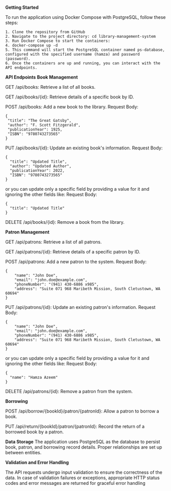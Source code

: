 **Getting Started**

To run the application using Docker Compose with PostgreSQL, follow these steps:

    1. Clone the repository from GitHub
    2. Navigate to the project directory: cd library-management-system
    3. Run Docker Compose to start the containers:
    4. docker-compose up -d
    5. This command will start the PostgreSQL container named ps-database, configured with the specified username (hamza) and password (password).
    6. Once the containers are up and running, you can interact with the API endpoints.

**API Endpoints**
**Book Management**

GET /api/books: Retrieve a list of all books.

GET /api/books/{id}: Retrieve details of a specific book by ID.

POST /api/books: Add a new book to the library.
Request Body:

    {
     "title": "The Great Gatsby",
     "author": "F. Scott Fitzgerald",
     "publicationYear": 1925,
     "ISBN": "9780743273565"
    }

PUT /api/books/{id}: Update an existing book's information.
Request Body:

    {
      "title": "Updated Title",
      "author": "Updated Author",
      "publicationYear": 2022,
      "ISBN": "9780743273565"
    }

or you can update only a specific field by providing a value for it and ignoring the other fields like:
Request Body:

    {
      "title": "Updated Title"
    }

DELETE /api/books/{id}: Remove a book from the library.

**Patron Management**

GET /api/patrons: Retrieve a list of all patrons.

GET /api/patrons/{id}: Retrieve details of a specific patron by ID.

POST /api/patrons: Add a new patron to the system.
Request Body:

    {
        "name": "John Doe",
        "email": "john.doe@example.com",
        "phoneNumber": "(941) 430-6886 x985",
        "address": "Suite 071 968 Maribeth Mission, South Cletustown, WA 60694"
    }

PUT /api/patrons/{id}: Update an existing patron's information.
Request Body:

    {
        "name": "John Doe",
        "email": "john.doe@example.com",
        "phoneNumber": "(941) 430-6886 x985",
        "address": "Suite 071 968 Maribeth Mission, South Cletustown, WA 60694"
    }

or you can update only a specific field by providing a value for it and ignoring the other fields like:
Request Body:

    {
      "name": "Hamza Azeem"
    }

DELETE /api/patrons/{id}: Remove a patron from the system.

**Borrowing**

POST /api/borrow/{bookId}/patron/{patronId}: Allow a patron to borrow a book.

PUT /api/return/{bookId}/patron/{patronId}: Record the return of a borrowed book by a patron.

**Data Storage**
The application uses PostgreSQL as the database to persist book, patron, and borrowing record details. Proper relationships are set up between entities.

**Validation and Error Handling**

The API requests undergo input validation to ensure the correctness of the data. In case of validation failures or exceptions, appropriate HTTP status codes and error messages are returned for graceful error handling












    

    
